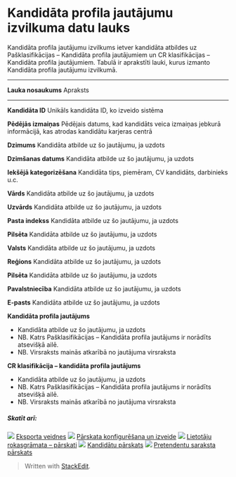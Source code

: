 # Kandidāta profila jautājumu izvilkuma datu lauks

Kandidāta profila jautājumu izvilkums ietver kandidāta atbildes uz Pašklasifikācijas – Kandidāta profila jautājumiem un CR klasifikācijas – Kandidāta profila jautājumiem. Tabulā ir aprakstīti lauki, kurus izmanto Kandidāta profila jautājumu izvilkumā.
***
**Lauka nosaukums**
Apraksts
***
**Kandidāta ID**
Unikāls kandidāta ID, ko izveido sistēma

**Pēdējās izmaiņas**
Pēdējais datums, kad kandidāts veica izmaiņas jebkurā informācijā, kas atrodas kandidātu karjeras centrā

**Dzimums**
Kandidāta atbilde uz šo jautājumu, ja uzdots

**Dzimšanas datums**
Kandidāta atbilde uz šo jautājumu, ja uzdots

**Iekšējā kategorizēšana**
Kandidāta tips, piemēram, CV kandidāts, darbinieks u.c.

**Vārds**
Kandidāta atbilde uz šo jautājumu, ja uzdots

**Uzvārds**
Kandidāta atbilde uz šo jautājumu, ja uzdots

**Pasta indekss**
Kandidāta atbilde uz šo jautājumu, ja uzdots

**Pilsēta**
Kandidāta atbilde uz šo jautājumu, ja uzdots

**Valsts**
Kandidāta atbilde uz šo jautājumu, ja uzdots

**Reģions**
Kandidāta atbilde uz šo jautājumu, ja uzdots

**Pilsēta**
Kandidāta atbilde uz šo jautājumu, ja uzdots

**Pavalstniecība**
Kandidāta atbilde uz šo jautājumu, ja uzdots

**E-pasts**
Kandidāta atbilde uz šo jautājumu, ja uzdots

**Kandidāta profila jautājums**
- Kandidāta atbilde uz šo jautājumu, ja uzdots
- NB. Katrs  Pašklasifikācijas  –  Kandidāta profila  jautājums ir norādīts atsevišķā ailē.
- NB. Virsraksts mainās atkarībā no jautājuma virsraksta

**CR klasifikācija – kandidāta profila jautājums**
- Kandidāta atbilde uz šo jautājumu, ja uzdots
- NB. Katrs  Pašklasifikācijas  –  Kandidāta profila  jautājums ir norādīts atsevišķā ailē.
- NB. Virsraksts mainās atkarībā no jautājuma virsraksta

##### Skatīt arī:

![](../Resources/Images/icon-document-link.png)  [Eksporta veidnes](export_templates.htm)
![](../Resources/Images/icon-document-link.png)  [Pārskata konfigurēšana un izveide](configuring_and_running_a_report.htm)
![](../Resources/Images/icon-document-link.png)  [Lietotāju rokasgrāmata – pārskati](guide_for_users_reports.htm)
![](../Resources/Images/icon-document-link.png)  [Kandidātu pārskats](candidate_report.htm)
![](../Resources/Images/icon-document-link.png)  [Pretendentu saraksta pārskats](applicant_list_report.htm)


> Written with [StackEdit](https://stackedit.io/).
<!--stackedit_data:
eyJoaXN0b3J5IjpbLTE1NzA1Mzg2NTRdfQ==
-->